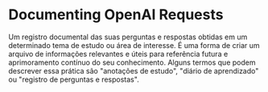 # Documenting OpenAI Requests
 Um registro documental das suas perguntas e respostas obtidas em um determinado tema de estudo ou área de interesse. É uma forma de criar um arquivo de informações relevantes e úteis para referência futura e aprimoramento contínuo do seu conhecimento. Alguns termos que podem descrever essa prática são "anotações de estudo", "diário de aprendizado" ou "registro de perguntas e respostas".
